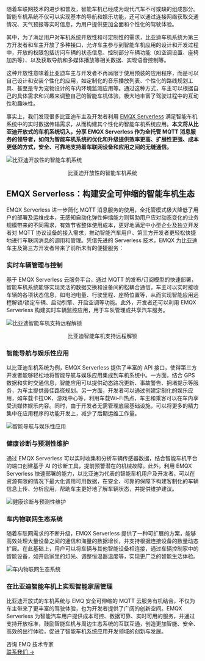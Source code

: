 随着车联网技术的进步和普及，智能车机已经成为现代汽车不可或缺的组成部分。智能车机系统不仅可以实现基本的导航和娱乐功能，还可以通过连接网络获取交通情况、天气预报等实时信息，为用户提供更加全面和个性化的驾驶体验。

其中，为了满足用户对车机系统开放性和可定制性的需求，比亚迪车机系统为第三方开发者和车主开放了多种接口，允许车主参与到智能车机应用的设计和开发过程中，开放的权限包括访问车辆的状态信息、控制部分车辆功能（如空调设置、座椅加热等）、以及获取导航和多媒体播放等相关数据、实现语音控制等。

这种开放性意味着比亚迪车主与开发者不再局限于使用预装的应用程序，而是可以自己设计和安装个性化的应用，如定制化的音乐播放列表、个性化的路线规划工具、甚至是专为宠物设计的车内环境监测应用等。通过这种方式，车主可以根据自己的具体需求和兴趣来调整自己的智能车机体验，极大地丰富了驾驶过程中的互动性和趣味性。

事实上，我们发现很多比亚迪车主及开发者利用 [EMQX Serverless](https://www.emqx.com/zh/cloud/serverless-mqtt) 满足智能车机系统中的实时数据传输需求，从而构建其个性化的智能车机系统应用。**本文将从比亚迪开放式的车机系统切入，分享 EMQX Serverless 作为全托管 MQTT 消息服务的领导者，如何为智能车机系统的优化和升级提供效率更高、扩展性更强、成本更低的方式，安全、可靠地支持着车联网设备和应用之间的无缝通信。**

![比亚迪开放性的智能车机系统](https://assets.emqx.com/images/004d7dd159fd412ce4c8ead7f700910e.png)

<center>比亚迪开放性的智能车机系统</center>

## **EMQX Serverless：构建安全可伸缩的智能车机生态**

EMQX Serverless 进一步简化 MQTT 消息服务的使用，全托管模式极大降低了用户的部署及运维成本，无感知自动化弹性伸缩能力则帮助用户应对动态变化的业务规模带来的不同需求，有效节省整体使用成本，更好地满足中小型企业及独立开发者对 MQTT 协议设备的接入需求，推动智能汽车用户、第三方开发者更轻松快捷地进行车联网消息的调用和管理。凭借先进的 Serverless 技术，EMQX 为比亚迪车主及第三方开发者带来了前所未有的便捷服务：

### **实时车辆管理与控制**

基于 EMQX Serverless 云服务平台，通过 MQTT 的发布/订阅模型的快速部署，智能车机系统能够实现灵活的数据交换和设备间的松耦合通信，车主可以实时接收车辆的各项状态信息，如电池电量、行驶里程、座椅位置等，从而实现智能应用远程解锁/锁定车辆、启动引擎、开启空调等功能。此外，开发者还可以利用 EMQX Serverless 构建实时车辆监控应用，用于车队管理或共享汽车服务。

![比亚迪智能车机支持远程解锁](https://assets.emqx.com/images/38d1413084f32953cce21c68646ca832.png)

<center>比亚迪智能车机支持远程解锁</center>

### **智能导航与娱乐性应用**

以比亚迪车机系统为例，EMQX Serverless 提供了丰富的 API 接口，使得第三方开发者能够轻松地将智能导航与娱乐应用集成到车机系统中。一方面，结合 GPS 数据和实时交通信息，智能应用可以提供动态路况更新、事故警告、拥堵提示等服务，为车主提供最佳路径规划。另一方面，开发者可以通过创建定制化的娱乐应用，如车载卡拉OK、游戏中心等，利用车载Wi-Fi热点，车主和乘客可以在车内享受流媒体娱乐内容。同时，由于开发者无需管理底层基础设施，可以将更多的精力集中在应用程序的功能开发上，减少了后期运维工作量。

![智能导航与娱乐性应用](https://assets.emqx.com/images/81792b5f2de066573ad2536df7af2341.png)

### **健康诊断与预测性维护**

通过 EMQX Serverless 可以实时收集和分析车辆传感器数据，结合智能车机平台的端口创建基于 AI 的诊断工具，提前预警潜在的机械故障。此外，利用 EMQX Serverless 快速部署的能力，以比亚迪为代表的智能车机用户及开发者，可以在资源有限的情况下最大化调用可用数据，在安全、可靠的保障下构建客制化的车辆信息上传、分析应用，帮助车主更好地了解车辆状态，并提供维护建议。

![健康诊断与预测性维护](https://assets.emqx.com/images/2258da7d5ac79232c2e7f3a319b135ca.png)

### **车内物联网生态系统**

随着车联网需求的不断升级，EMQX Serverless 提供了一种可扩展的方案，能够高效处理大量设备之间的通信和海量的数据增长，并支持根据连接设备的数量动态扩展。在此基础上，用户可以将车辆与其他智能设备相连接，通过车辆控制家中的智能设备，如开启家里的灯光、调整恒温器温度等，实现更广泛的智能生活体验。

![车内物联网生态系统](https://assets.emqx.com/images/002820038927329fcaf930337c15099e.png)

### 在比亚迪智能车机上实现智能家居管理

比亚迪开放式的车机系统与 EMQ 安全可伸缩的 MQTT 云服务有机结合，不仅为车主带来了更丰富的驾驶体验，也为开发者提供了广阔的创新空间。EMQX Serverless 为智能汽车用户提供成本可控、数据可靠、实时可用的服务，并通过支持开放标准，鼓励智能车机与周边生态系统的互联互通，创造更加智能、安全、高效的出行体验，促进了智能车机系统应用开发领域的创新与发展。



<section class="promotion">
    <div>
        咨询 EMQ 技术专家
    </div>
    <a href="https://www.emqx.com/zh/contact?product=solutions" class="button is-gradient">联系我们 →</a>
</section>
